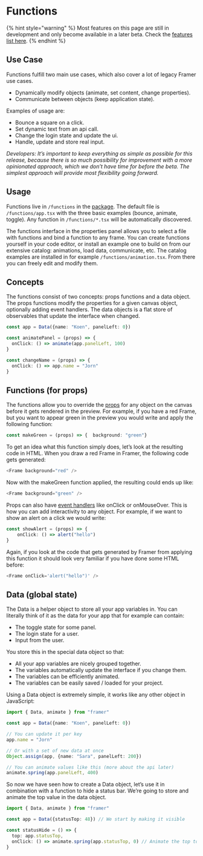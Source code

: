 # Functions

{% hint style="warning" %}
Most features on this page are still in development and only become available in a later beta. Check the [features list here](../introduction/beta.md#beta-features).
{% endhint %}

## Use Case

Functions fulfill two main use cases, which also cover a lot of legacy Framer use cases.

* Dynamically modify objects \(animate, set content, change properties\).
* Communicate between objects \(keep application state\).

Examples of usage are:

* Bounce a square on a click.
* Set dynamic text from an api call.
* Change the login state and update the ui.
* Handle, update and store real input.

_Developers: It’s important to keep everything as simple as possible for this release, because there is so much possibility for improvement with a more opinionated approach, which we don’t have time for before the beta. The simplest approach will provide most flexibility going forward._

## Usage

Functions live in `/functions` in the [package](packages.md). The default file is `/functions/app.tsx` with the three basic examples \(bounce, animate, toggle\). Any function in `/functions/*.tsx` will be automatically discovered.

The functions interface in the properties panel allows you to select a file with functions and bind a function to any frame. You can create functions yourself in your code editor, or install an example one to build on from our extensive catalog: animations, load data, communicate, etc. The catalog examples are installed in for example `/functions/animation.tsx`. From there you can freely edit and modify them.

## Concepts

The functions consist of two concepts: props functions and a data object. The props functions modify the properties for a given canvas object, optionally adding event handlers. The data objects is a flat store of observables that update the interface when changed.

```typescript
const app = Data({name: "Koen", panelLeft: 0})

const animatePanel = (props) => {
  onClick: () => animate(app.panelLeft, 100)
}

const changeName = (props) => {
  onClick: () => app.name = "Jorn"
}
```

## Functions \(for props\)

The functions allow you to override the [props](https://reactjs.org/docs/components-and-props.html) for any object on the canvas before it gets rendered in the preview. For example, if you have a red Frame, but you want to appear green in the preview you would write and apply the following function:

```typescript
const makeGreen = (props) => {  background: "green"}
```

To get an idea what this function simply does, let’s look at the resulting code in HTML. When you draw a red Frame in Framer, the following code gets generated:

```typescript
<Frame background="red" />
```

Now with the makeGreen function applied, the resulting could ends up like:

```typescript
<Frame background="green" />
```

Props can also have [event handlers](https://www.khanacademy.org/computing/computer-programming/html-css-js/html-js-dom-events/a/dom-event-types) like onClick or onMouseOver. This is how you can add interactivity to any object. For example, if we want to show an alert on a click we would write:

```typescript
const showAlert = (props) => {
    onClick: () => alert("hello")
}
```

Again, if you look at the code that gets generated by Framer from applying this function it should look very familiar if you have done some HTML before:

```typescript
<Frame onClick='alert("hello")' />
```

## Data \(global state\)

The Data is a helper object to store all your app variables in. You can literally think of it as the data for your app that for example can contain:

* The toggle state for some panel.
* The login state for a user.
* Input from the user.

You store this in the special data object so that:

* All your app variables are nicely grouped together.
* The variables automatically update the interface if you change them.
* The variables can be efficiently animated.
* The variables can be easily saved / loaded for your project.

Using a Data object is extremely simple, it works like any other object in JavaScript:

```typescript
import { Data, animate } from "framer"

const app = Data({name: "Koen", panelLeft: 0})

// You can update it per key
app.name = "Jorn"

// Or with a set of new data at once
Object.assign(app, {name: "Sara", panelLeft: 200})

// You can animate values like this (more about the api later)
animate.spring(app.panelLeft, 400)
```

So now we have seen how to create a Data object, let’s use it in combination with a function to hide a status bar. We’re going to store and animate the top value in the data object.

```typescript
import { Data, animate } from "framer"

const app = Data({statusTop: 48}) // We start by making it visible

const statusHide = () => {
  top: app.statusTop,
  onClick: () => animate.spring(app.statusTop, 0) // Animate the top to 0
}
```

